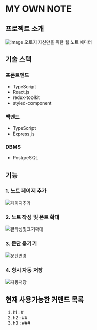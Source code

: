 # MY OWN NOTE

## 프로젝트 소개
![image](https://user-images.githubusercontent.com/57383657/150801953-6674d755-cbb0-4605-8ad5-857050b5d397.png)
오로지 자신만을 위한 웹 노트 에디터

## 기술 스택
### 프론트엔드
- TypeScript
- React.js
- redux-toolkit
- styled-component

### 백엔드
- TypeScript
- Express.js

### DBMS
- PostgreSQL

## 기능
### 1. 노트 페이지 추가  
![페이지추가](https://user-images.githubusercontent.com/57383657/150809322-1d94cc3d-7305-468a-a22d-ac29e85874ca.gif)

### 2. 노트 작성 및 폰트 확대  
![글작성및크기확대](https://user-images.githubusercontent.com/57383657/150809375-3103fbe1-24c9-471b-bf62-fa0ee99df2e2.gif)

### 3. 문단 옮기기  
![문단변경](https://user-images.githubusercontent.com/57383657/150809389-b8a73a34-e0a7-4e47-93f1-a5d8292ad64c.gif)

### 4. 항시 자동 저장  
![자동저장](https://user-images.githubusercontent.com/57383657/150809396-6cc7e23e-18b3-4019-ba33-dedfc443e439.gif)

## 현재 사용가능한 커맨드 목록
1. h1 : # 
2. h2 : ##
3. h3 : ###
